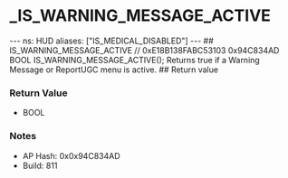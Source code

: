 # _IS_WARNING_MESSAGE_ACTIVE

--- ns: HUD aliases: ["IS_MEDICAL_DISABLED"] --- ## IS_WARNING_MESSAGE_ACTIVE  // 0xE18B138FABC53103 0x94C834AD BOOL IS_WARNING_MESSAGE_ACTIVE(); Returns true if a Warning Message or ReportUGC menu is active.  ## Return value

### Return Value
* BOOL

### Notes
* AP Hash: 0x0x94C834AD
* Build: 811

